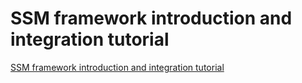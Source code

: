 # SSM framework introduction and integration tutorial
[SSM framework introduction and integration tutorial](https://aiwithcloud.com/2022/09/19/ssm_framework_introduction_and_integration_tutorial/)
